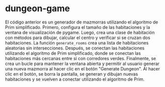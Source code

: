 # dungeon-game
El código anterior es un generador de mazmorras utilizando el algoritmo de Prim simplificado. Primero, configura el tamaño de las habitaciones y la ventana de visualización de pygame. Luego, crea una clase de habitación con métodos para dibujar, calcular el centro y verificar si se cruzan dos habitaciones. 
 La función  `generate_rooms`  crea una lista de habitaciones aleatorias sin intersecciones. Después, se conectan las habitaciones utilizando el algoritmo de Prim simplificado, donde se conectan las habitaciones más cercanas entre sí con corredores verdes.
 Finalmente, se crea un bucle para mantener la ventana abierta y permitir al usuario generar una nueva mazmorra al hacer clic en el botón "Generate Dungeon". Al hacer clic en el botón, se borra la pantalla, se generan y dibujan nuevas habitaciones y se vuelven a conectar utilizando el algoritmo de Prim.
